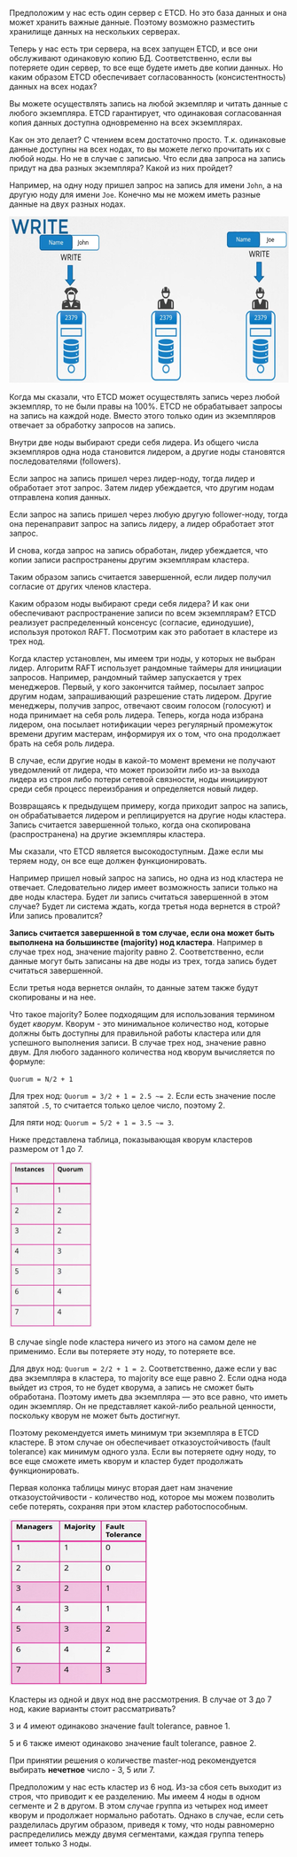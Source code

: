 Предположим у нас есть один сервер с ETCD. Но это база данных и она может хранить важные данные. Поэтому возможно разместить хранилище данных на нескольких серверах.

Теперь у нас есть три сервера, на всех запущен ETCD, и все они обслуживают одинаковую копию БД. Соответственно, если вы потеряете один сервер, то все еще будете иметь две копии данных. Но каким образом ETCD обеспечивает согласованность (консистентность) данных на всех нодах?

Вы можете осуществлять запись на любой экземпляр и читать данные с любого экземпляра. ETCD гарантирует, что одинаковая согласованная копия данных доступна одновременно на всех экземплярах.

Как он это делает? С чтением всем достаточно просто. Т.к. одинаковые данные доступны на всех нодах, то вы можете легко прочитать их с любой ноды. Но не в случае с записью. Что если два запроса на запись придут на два разных экземпляра? Какой из них пройдет?

Например, на одну ноду пришел запрос на запись для имени `John`, а на другую ноду для имени `Joe`. Конечно мы не можем иметь разные данные на двух разных нодах.

<img src="image-3.png" width="600" height="300"><br>

Когда мы сказали, что ETCD может осуществлять запись через любой экземпляр, то не были правы на 100%. ETCD не обрабатывает запросы на запись на каждой ноде. Вместо этого только один из экземпляров отвечает за обработку запросов на запись.

Внутри две ноды выбирают среди себя лидера. Из общего числа экземпляров одна нода становится лидером, а другие ноды становятся последователями (followers).

Если запрос на запись пришел через лидер-ноду, тогда лидер и обработает этот запрос. Затем лидер убеждается, что другим нодам отправлена копия данных.

Если запрос на запись пришел через любую другую follower-ноду, тогда она перенаправит запрос на запись лидеру, а лидер обработает этот запрос.

И снова, когда запрос на запись обработан, лидер убеждается, что копии записи распространены другим экземплярам кластера.

Таким образом запись считается завершенной, если лидер получил согласие от других членов кластера.

Каким образом ноды выбирают среди себя лидера? И как они обеспечивают распространение записи по всем экземплярам? ETCD реализует распределенный консенсус (согласие, единодушие), используя протокол RAFT. Посмотрим как это работает в кластере из трех нод.

Когда кластер установлен, мы имеем три ноды, у которых не выбран лидер. Алгоритм RAFT использует рандомные таймеры для инициации запросов. Например, рандомный таймер запускается у трех менеджеров. Первый, у кого закончится таймер, посылает запрос другим нодам, запрашивающий разрешение стать лидером. Другие менеджеры, получив запрос, отвечают своим голосом (голосуют) и нода принимает на себя роль лидера. Теперь, когда нода избрана лидером, она посылает нотификации через регулярный промежуток времени другим мастерам, информируя их о том, что она продолжает брать на себя роль лидера.

В случае, если другие ноды в какой-то момент времени не получают уведомлений от лидера, что может произойти либо из-за выхода лидера из строя либо потери сетевой связности, ноды инициируют среди себя процесс переизбрания и определяется новый лидер.

Возвращаясь к предыдущем примеру, когда приходит запрос на запись, он обрабатывается лидером и реплицируется на другие ноды кластера. Запись считается завершенной только, когда она скопирована (распространена) на другие экземпляры кластера.

Мы сказали, что ETCD является высокодоступным. Даже если мы теряем ноду, он все еще должен функционировать.

Например пришел новый запрос на запись, но одна из нод кластера не отвечает. Следовательно лидер имеет возможность записи только на две ноды кластера. Будет ли запись считаться завершенной в этом случае? Будет ли система ждать, когда третья нода вернется в строй? Или запись провалится?

**Запись считается завершенной в том случае, если она может быть выполнена на большинстве (majority) нод кластера**. Например в случае трех нод, значение majority равно 2. Соответственно, если данные могут быть записаны на две ноды из трех, тогда запись будет считаться завершенной.

Если третья нода вернется онлайн, то данные затем также будут скопированы и на нее.

Что такое majority? Более подходящим для использования термином будет *кворум*. Кворум - это минимальное количество нод, которые должны быть доступны для правильной работы кластера или для успешного выполнения записи. В случае трех нод, значение равно двум. Для любого заданного количества нод кворум вычисляется по формуле:

`Quorum = N/2 + 1`

Для трех нод: `Quorum = 3/2 + 1 = 2.5 ~= 2`. Если есть значение после запятой `.5`, то считается только целое число, поэтому 2.

Для пяти нод: `Quorum = 5/2 + 1 = 3.5 ~= 3`.

Ниже представлена таблица, показывающая кворум кластеров размером от 1 до 7.

<img src="image-4.png" width="150" height="300"><br>

В случае single node кластера ничего из этого на самом деле не применимо. Если вы потеряете эту ноду, то потеряете все.

Для двух нод: `Quorum = 2/2 + 1 = 2`. Соответственно, даже если у вас два экземпляра в кластера, то majority все еще равно 2. Если одна нода выйдет из строя, то не будет кворума, а запись не сможет быть обработана. Поэтому иметь два экземпляра — это все равно, что иметь один экземпляр. Он не представляет какой-либо реальной ценности, поскольку кворум не может быть достигнут.

Поэтому рекомендуется иметь минимум три экземпляра в ETCD кластере. В этом случае он обеспечивает отказоустойчивость (fault tolerance) как минимум одного узла. Если вы потеряете одну ноду, то все еще сможете иметь кворум и кластер будет продолжать функционировать.

Первая колонка таблицы минус вторая дает нам значение отказоустойчивости - количество нод, которое мы можем позволить себе потерять, сохраняя при этом кластер работоспособным.

<img src="image-6.png" width="250" height="300"><br>

Кластеры из одной и двух нод вне рассмотрения. В случае от 3 до 7 нод, какие варианты стоит рассматривать?

3 и 4 имеют одинаково значение fault tolerance, равное 1.

5 и 6 также имеют одинаково значение fault tolerance, равное 2.

При принятии решения о количестве master-нод рекомендуется выбирать **нечетное** число - 3, 5 или 7.

Предположим у нас есть кластер из 6 нод. Из-за сбоя сеть выходит из строя, что приводит к ее разделению. Мы имеем 4 ноды в одном сегменте и 2 в другом. В этом случае группа из четырех нод имеет кворум и продолжает нормально работать. Однако в случае, если сеть разделилась другим образом, приведя к тому, что ноды равномерно распределились между двумя сегментами, каждая группа теперь имеет только 3 ноды. 